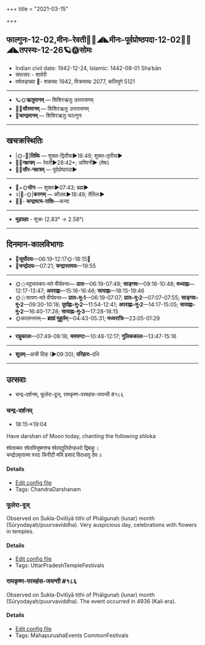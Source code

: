 +++
title = "2021-03-15"

+++
## फाल्गुनः-12-02,मीनः-रेवती🌛🌌◢◣मीनः-पूर्वप्रोष्ठपदा-12-02🌌🌞◢◣तपस्यः-12-26🪐🌞सोमः
- Indian civil date: 1942-12-24, Islamic: 1442-08-01 Shaʿbān
- संवत्सरः - शार्वरी
- वर्षसङ्ख्या 🌛- शकाब्दः 1942, विक्रमाब्दः 2077, कलियुगे 5121
___________________
- 🪐🌞**ऋतुमानम्** — शिशिरऋतुः उत्तरायणम्
- 🌌🌞**सौरमानम्** — शिशिरऋतुः उत्तरायणम्
- 🌛**चान्द्रमानम्** — शिशिरऋतुः फाल्गुनः
___________________


## खचक्रस्थितिः
- |🌞-🌛|**तिथिः** — शुक्ल-द्वितीया►18:49; शुक्ल-तृतीया►  
- 🌌🌛**नक्षत्रम्** — रेवती►28:42*; अश्विनी► (मेषः)  
- 🌌🌞**सौर-नक्षत्रम्** — पूर्वप्रोष्ठपदा►  
___________________
- 🌛+🌞**योगः** — शुक्लः►07:43; ब्रह्म►  
- २|🌛-🌞|**करणम्** — कौलवः►18:49; तैतिलः►  
- 🌌🌛- **चन्द्राष्टम-राशिः**—कन्या  
___________________
- **मूढग्रहाः** - शुक्रः (2.83° → 2.58°)
___________________


## दिनमान-कालविभागाः
- 🌅**सूर्योदयः**—06:19-12:17🌞️-18:15🌇  
- 🌛**चन्द्रोदयः**—07:21; **चन्द्रास्तमयः**—19:55  
___________________
- 🌞⚝भट्टभास्कर-मते वीर्यवन्तः— **प्रातः**—06:19-07:49; **साङ्गवः**—09:18-10:48; **मध्याह्नः**—12:17-13:47; **अपराह्णः**—15:16-16:46; **सायाह्नः**—18:15-19:46  
- 🌞⚝सायण-मते वीर्यवन्तः— **प्रातः-मु॰1**—06:19-07:07; **प्रातः-मु॰2**—07:07-07:55; **साङ्गवः-मु॰2**—09:30-10:18; **पूर्वाह्णः-मु॰2**—11:54-12:41; **अपराह्णः-मु॰2**—14:17-15:05; **सायाह्नः-मु॰2**—16:40-17:28; **सायाह्नः-मु॰3**—17:28-18:15  
- 🌞कालान्तरम्— **ब्राह्मं मुहूर्तम्**—04:43-05:31; **मध्यरात्रिः**—23:05-01:29  
___________________
- **राहुकालः**—07:49-09:18; **यमघण्टः**—10:48-12:17; **गुलिककालः**—13:47-15:16  
___________________
- **शूलम्**—प्राची दिक् (►09:30); **परिहारः**–दधि  
___________________

## उत्सवाः
- चन्द्र-दर्शनम्, फूलेरा-दूज्, रामकृष्ण-परमहंस-जयन्ती #१८६
### चन्द्र-दर्शनम्
- 18:15→19:04

Have darshan of Moon today, chanting the following shloka

श्वेताम्बरः श्वेतविभूषणश्च श्वेतद्युतिर्दण्डधरो द्विबाहुः।  
चन्द्रोऽमृतात्मा वरदः किरीटी मयि प्रसादं विदधातु देवः॥



#### Details
- [Edit config file](https://github.com/jyotisham/adyatithi/tree/master/devatA/graha/description_only/candra-darzanam.toml)
- Tags: ChandraDarshanam


### फूलेरा-दूज्

Observed on Śukla-Dvitīyā tithi of Phālgunaḥ (lunar) month (Sūryodayaḥ/puurvaviddha). Very auspicious day, celebrations with flowers in temples.

#### Details
- [Edit config file](https://github.com/jyotisham/adyatithi/tree/master/temples/North/lunar_month/tithi/12/02/phUlErA~dUj.toml)
- Tags: UttarPradeshTempleFestivals


### रामकृष्ण-परमहंस-जयन्ती #१८६

Observed on Śukla-Dvitīyā tithi of Phālgunaḥ (lunar) month (Sūryodayaḥ/puurvaviddha). The event occurred in 4936 (Kali era).  


#### Details
- [Edit config file](https://github.com/jyotisham/adyatithi/tree/master/mahApuruSha/smArta-misc/lunar_month/tithi/12/02/rAmakRSNa-paramahaMsa~jayantI.toml)
- Tags: MahapurushaEvents CommonFestivals


